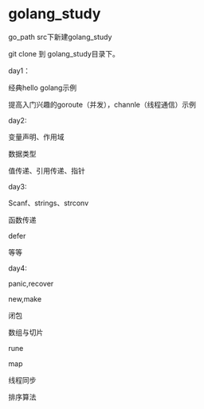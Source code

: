 # golang_study

go_path src下新建golang_study

git clone 到 golang_study目录下。

day1：

经典hello golang示例

提高入门兴趣的goroute（并发），channle（线程通信）示例

day2:

变量声明、作用域

数据类型

值传递、引用传递、指针

day3:

Scanf、strings、strconv

函数传递

defer

等等

day4:

panic,recover

new,make

闭包

数组与切片

rune

map

线程同步

排序算法



